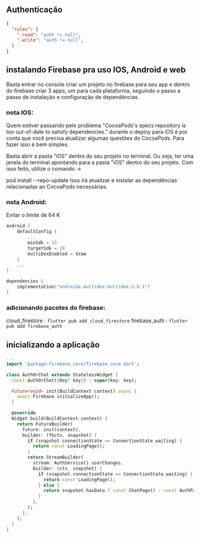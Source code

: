## Authenticação
```json
{
  "rules": {
    ".read": "auth != null",
    ".write": "auth != null",
  }
}
```
## instalando Firebase pra uso IOS, Android e web
Basta entrar no console criar um projeto no firebase para seu app e dentro do firebase criar 3 apps, um para cada plataforma, seguindo o passo a passo de instalação e configuração de dependências.

### nota IOS:
 Quem estiver passando pelo problema "CocoaPods's specs repository is too out-of-date to satisfy dependencies." durante o deploy para iOS é por conta que você precisa atualizar algumas questões do CocoaPods. Para fazer isso é bem simples.

Basta abrir a pasta "iOS" dentro do seu projeto no terminal. Ou seja, ter uma janela do terminal apontando para a pasta "iOS" dentro do seu projeto. Com isso feito, utilize o comando →

pod install --repo-update
Isso irá atualizar e instalar as dependências relacionadas ao CocoaPods necessárias.

### nota Android:
Evitar o limite de 64 K

```kotlin
android {
    defaultConfig {
        ...
        minSdk = 15
        targetSdk = 28
        multiDexEnabled = true
    }
    ...
}

dependencies {
    implementation("androidx.multidex:multidex:2.0.1")
}
```

### adicionando pacotes do firebase:
cloud_firestore : `flutter pub add cloud_firestore`
firebase_auth : `flutter pub add firebase_auth`



## inicializando a aplicação
```dart
...
import 'package:firebase_core/firebase_core.dart';

class AuthOrChat extends StatelessWidget {
  const AuthOrChat({Key? key}) : super(key: key);

  Future<void> init(BuildContext context) async {
    await Firebase.initializeApp();
  }

  @override
  Widget build(BuildContext context) {
    return FutureBuilder(
      future: init(context),
      builder: (fbctx, snapshot) {
        if (snapshot.connectionState == ConnectionState.waiting) {
          return const LoadingPage();
        }
        return StreamBuilder(
          stream: AuthService().userChanges,
          builder: (ctx, snapshot) {
            if (snapshot.connectionState == ConnectionState.waiting) {
              return const LoadingPage();
            } else {
              return snapshot.hasData ? const ChatPage() : const AuthPage();
            }
          },
        );
      },
    );
  }
}

```
